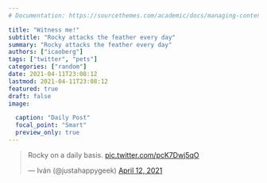 ```yaml
---
# Documentation: https://sourcethemes.com/academic/docs/managing-content/

title: "Witness me!"
subtitle: "Rocky attacks the feather every day"
summary: "Rocky attacks the feather every day"
authors: ["icaoberg"]
tags: ["twitter", "pets"]
categories: ["random"]
date: 2021-04-11T23:08:12
lastmod: 2021-04-11T23:08:12
featured: true
draft: false
image:

  caption: "Daily Post"
  focal_point: "Smart"
  preview_only: true
---
```


<blockquote class="twitter-tweet"><p lang="en" dir="ltr">Rocky on a daily basis. <a href="https://t.co/pcK7Dwj5qO">pic.twitter.com/pcK7Dwj5qO</a></p>&mdash; Iván (@justahappygeek) <a href="https://twitter.com/justahappygeek/status/1381442168758353920?ref_src=twsrc%5Etfw">April 12, 2021</a></blockquote> <script async src="https://platform.twitter.com/widgets.js" charset="utf-8"></script>
